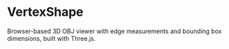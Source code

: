 # VertexShape
Browser-based 3D OBJ viewer with edge measurements and bounding box dimensions, built with Three.js.
